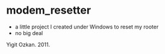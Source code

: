 modem_resetter
==============

* a little project I created under Windows to reset my rooter
* no big deal

Yigit Ozkan. 2011.
